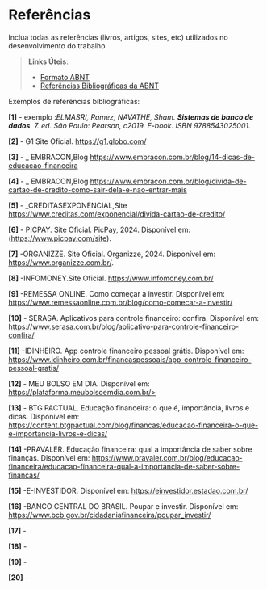 # Referências

Inclua todas as referências (livros, artigos, sites, etc) utilizados no desenvolvimento do trabalho.

> **Links Úteis**:
> - [Formato ABNT](https://www.normastecnicas.com/abnt/trabalhos-academicos/referencias/)
> - [Referências Bibliográficas da ABNT](https://comunidade.rockcontent.com/referencia-bibliografica-abnt/)

Exemplos de referências bibliográficas:


**[1]** -  exemplo  :_ELMASRI, Ramez; NAVATHE, Sham. **Sistemas de banco de dados**. 7. ed. São Paulo: Pearson, c2019. E-book. ISBN 9788543025001._

**[2]** - G1 Site Oficial. https://g1.globo.com/

**[3]** - _ EMBRACON,Blog https://www.embracon.com.br/blog/14-dicas-de-educacao-financeira

**[4]** - _ EMBRACON,Blog https://www.embracon.com.br/blog/divida-de-cartao-de-credito-como-sair-dela-e-nao-entrar-mais

**[5]** - _CREDITASEXPONENCIAL,Site https://www.creditas.com/exponencial/divida-cartao-de-credito/

**[6]** - PICPAY. Site Oficial. PicPay, 2024. Disponível em: (https://www.picpay.com/site).

**[7]** -ORGANIZZE. Site Oficial. Organizze, 2024. Disponível em: https://www.organizze.com.br/.

**[8]** -INFOMONEY.Site Oficial. https://www.infomoney.com.br/

**[9]** -REMESSA ONLINE. Como começar a investir. Disponível em: https://www.remessaonline.com.br/blog/como-comecar-a-investir/

**[10]** - SERASA. Aplicativos para controle financeiro: confira. Disponível em: https://www.serasa.com.br/blog/aplicativo-para-controle-financeiro-confira/

**[11]** -IDINHEIRO. App controle financeiro pessoal grátis. Disponível em: https://www.idinheiro.com.br/financaspessoais/app-controle-financeiro-pessoal-gratis/

**[12]** - MEU BOLSO EM DIA. Disponível em: https://plataforma.meubolsoemdia.com.br/>

**[13]** - BTG PACTUAL. Educação financeira: o que é, importância, livros e dicas. Disponível em: https://content.btgpactual.com/blog/financas/educacao-financeira-o-que-e-importancia-livros-e-dicas/

**[14]** -PRAVALER. Educação financeira: qual a importância de saber sobre finanças. Disponível em: https://www.pravaler.com.br/blog/educacao-financeira/educacao-financeira-qual-a-importancia-de-saber-sobre-financas/

**[15]** -E-INVESTIDOR. Disponível em: https://einvestidor.estadao.com.br/

**[16]** -BANCO CENTRAL DO BRASIL. Poupar e investir. Disponível em: https://www.bcb.gov.br/cidadaniafinanceira/poupar_investir/

**[17]** -

**[18]** -

**[19]** -

**[20]** -
